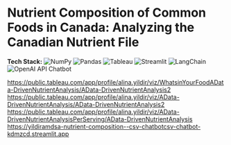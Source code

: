 # Nutrient Composition of Common Foods in Canada: Analyzing the Canadian Nutrient File

**Tech Stack:** ![NumPy](https://img.shields.io/badge/NumPy-013243?logo=numpy&logoColor=white) ![Pandas](https://img.shields.io/badge/Pandas-150458?logo=pandas&logoColor=white) ![Tableau](https://img.shields.io/badge/Tableau-E97627?logo=tableau&logoColor=white) ![Streamlit](https://img.shields.io/badge/Streamlit-FF4E30?logo=streamlit&logoColor=white) ![LangChain](https://img.shields.io/badge/LangChain-2A87C9?logo=langchain&logoColor=white) ![OpenAI API Chatbot](https://img.shields.io/badge/OpenAI_API-000000?logo=openai&logoColor=white)

https://public.tableau.com/app/profile/alina.yildir/viz/WhatsinYourFoodAData-DrivenNutrientAnalysis/AData-DrivenNutrientAnalysis2  
https://public.tableau.com/app/profile/alina.yildir/viz/AData-DrivenNutrientAnalysis/AData-DrivenNutrientAnalysis2  
https://public.tableau.com/app/profile/alina.yildir/viz/AData-DrivenNutrientAnalysisPerServing/AData-DrivenNutrientAnalysis  
https://yildiramdsa-nutrient-composition--csv-chatbotcsv-chatbot-kdmzcd.streamlit.app  
